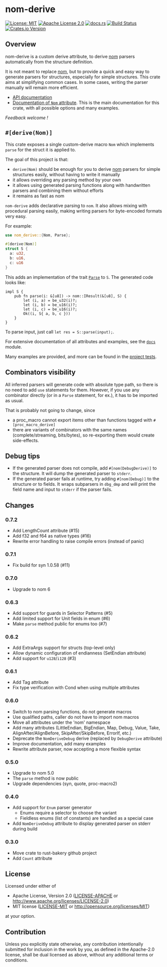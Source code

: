 <!-- cargo-sync-readme start -->

# nom-derive

[![License: MIT](https://img.shields.io/badge/License-MIT-yellow.svg)](./LICENSE-MIT)
[![Apache License 2.0](https://img.shields.io/badge/License-Apache%202.0-blue.svg)](./LICENSE-APACHE)
[![docs.rs](https://docs.rs/nom-derive/badge.svg)](https://docs.rs/nom-derive)
[![Build Status](https://travis-ci.org/chifflier/nom-derive.svg?branch=master)](https://travis-ci.org/chifflier/nom-derive)
[![Crates.io Version](https://img.shields.io/crates/v/nom-derive.svg)](https://crates.io/crates/nom-derive)

## Overview

nom-derive is a custom derive attribute, to derive [nom] parsers automatically from the structure definition.

It is not meant to replace [nom], but to provide a quick and easy way to generate parsers for
structures, especially for simple structures. This crate aims at simplifying common cases.
In some cases, writing the parser manually will remain more efficient.

- [API documentation](https://docs.rs/nom-derive)
- [Documentation of `Nom` attribute](https://docs.rs/nom-derive/latest/nom_derive/derive.Nom.html). This is the main
  documentation for this crate, with all possible options and many examples.

*Feedback welcome !*

## `#[derive(Nom)]`

This crate exposes a single custom-derive macro `Nom` which
implements `parse` for the struct it is applied to.

The goal of this project is that:

* `derive(Nom)` should be enough for you to derive [nom] parsers for simple
  structures easily, without having to write it manually
* it allows overriding any parsing method by your own
* it allows using generated parsing functions along with handwritten parsers and
  combining them without efforts
* it remains as fast as nom

`nom-derive` adds declarative parsing to `nom`. It also allows mixing with
procedural parsing easily, making writing parsers for byte-encoded formats
very easy.

For example:

```rust
use nom_derive::{Nom, Parse};

#[derive(Nom)]
struct S {
  a: u32,
  b: u16,
  c: u16
}
```

This adds an implementation of the trait [`Parse`](Parse) to `S`. The generated code looks
like:
```rust,ignore
impl S {
    pub fn parse(i: &[u8]) -> nom::IResult(&[u8], S) {
        let (i, a) = be_u32(i)?;
        let (i, b) = be_u16(i)?;
        let (i, c) = be_u16(i)?;
        Ok((i, S{ a, b, c }))
    }
}
```

To parse input, just call `let res = S::parse(input);`.

For extensive documentation of all attributes and examples, see the [`docs`](https://docs.rs/nom-derive/latest/nom_derive/docs/struct.DocNom.html)
module.

Many examples are provided, and more can be found in the [project
tests](https://github.com/rust-bakery/nom-derive/tree/master/tests).

## Combinators visibility

All inferred parsers will generate code with absolute type path, so there is no need
to add `use` statements for them. However, if you use any combinator directly (or in a `Parse`
statement, for ex.), it has to be imported as usual.

That is probably not going to change, since
* a proc_macro cannot export items other than functions tagged with `#[proc_macro_derive]`
* there are variants of combinators with the same names (complete/streaming, bits/bytes), so
  re-exporting them would create side-effects.

## Debug tips

* If the generated parser does not compile, add `#[nom(DebugDerive)]` to the structure.
  It will dump the generated parser to `stderr`.
* If the generated parser fails at runtime, try adding `#[nom(Debug)]` to the structure or
  to fields. It wraps subparsers in `dbg_dmp` and will print the field name and input to
  `stderr` if the parser fails.

[nom]: https://github.com/geal/nom
<!-- cargo-sync-readme end -->

## Changes

### <unreleased>

### 0.7.2

- Add LengthCount attribute (#15)
- Add f32 and f64 as native types (#16)
- Rewrite error handling to raise compile errors (instead of panic)

### 0.7.1

- Fix build for syn 1.0.58 (#11)

### 0.7.0

- Upgrade to nom 6

### 0.6.3

- Add support for guards in Selector Patterns (#5)
- Add limited support for Unit fields in enum (#6)
- Make `parse` method public for enums too (#7)

### 0.6.2

- Add ExtraArgs support for structs (top-level only)
- Allow dynamic configuration of endianness (SetEndian attribute)
- Add support for `u128`/`i128` (#3)

### 0.6.1

- Add Tag attribute
- Fix type verification with Cond when using multiple attributes

### 0.6.0

- Switch to nom parsing functions, do not generate macros
- Use qualified paths, caller do not have to import nom macros
- Move all attributes under the 'nom' namespace
- Add many attributes (LittleEndian, BigEndian, Map, Debug, Value, Take,
  AlignAfter/AlignBefore, SkipAfter/SkipBefore, ErrorIf, etc.)
- Deprecate the `NomDeriveDebug` derive (replaced by `DebugDerive` attribute)
- Improve documentation, add many examples
- Rewrite attribute parser, now accepting a more flexible syntax

### 0.5.0

- Upgrade to nom 5.0
- The `parse` method is now public
- Upgrade dependencies (syn, quote, proc-macro2)

### 0.4.0

- Add support for `Enum` parser generator
  - Enums require a selector to choose the variant
  - Fieldless enums (list of constants) are handled as a special case
- Add `NomDeriveDebug` attribute to display generated parser on stderr during build

### 0.3.0

- Move crate to rust-bakery github project
- Add `Count` attribute

## License

Licensed under either of

 * Apache License, Version 2.0
   ([LICENSE-APACHE](LICENSE-APACHE) or http://www.apache.org/licenses/LICENSE-2.0)
 * MIT license
   ([LICENSE-MIT](LICENSE-MIT) or http://opensource.org/licenses/MIT)

at your option.

## Contribution

Unless you explicitly state otherwise, any contribution intentionally submitted
for inclusion in the work by you, as defined in the Apache-2.0 license, shall be
dual licensed as above, without any additional terms or conditions.
